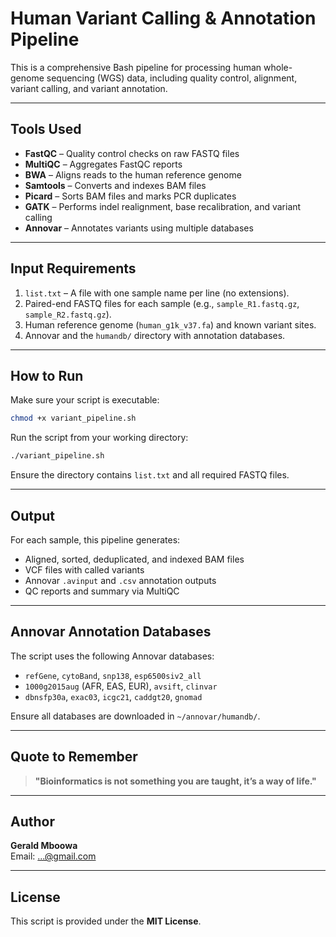 
# Human Variant Calling & Annotation Pipeline

This is a comprehensive Bash pipeline for processing human whole-genome sequencing (WGS) data, including quality control, alignment, variant calling, and variant annotation.

---

## Tools Used

- **FastQC** – Quality control checks on raw FASTQ files  
- **MultiQC** – Aggregates FastQC reports  
- **BWA** – Aligns reads to the human reference genome  
- **Samtools** – Converts and indexes BAM files  
- **Picard** – Sorts BAM files and marks PCR duplicates  
- **GATK** – Performs indel realignment, base recalibration, and variant calling  
- **Annovar** – Annotates variants using multiple databases

---

## Input Requirements

1. `list.txt` – A file with one sample name per line (no extensions).
2. Paired-end FASTQ files for each sample (e.g., `sample_R1.fastq.gz`, `sample_R2.fastq.gz`).
3. Human reference genome (`human_g1k_v37.fa`) and known variant sites.
4. Annovar and the `humandb/` directory with annotation databases.

---

## How to Run

Make sure your script is executable:

```bash
chmod +x variant_pipeline.sh
```

Run the script from your working directory:

```bash
./variant_pipeline.sh
```

Ensure the directory contains `list.txt` and all required FASTQ files.

---

## Output

For each sample, this pipeline generates:

- Aligned, sorted, deduplicated, and indexed BAM files
- VCF files with called variants
- Annovar `.avinput` and `.csv` annotation outputs
- QC reports and summary via MultiQC

---

## Annovar Annotation Databases

The script uses the following Annovar databases:

- `refGene`, `cytoBand`, `snp138`, `esp6500siv2_all`
- `1000g2015aug` (AFR, EAS, EUR), `avsift`, `clinvar`
- `dbnsfp30a`, `exac03`, `icgc21`, `caddgt20`, `gnomad`

Ensure all databases are downloaded in `~/annovar/humandb/`.

---

## Quote to Remember

> **"Bioinformatics is not something you are taught, it’s a way of life."**

---

## Author

**Gerald Mboowa**   
 Email: ...@gmail.com 

---

## License

This script is provided under the **MIT License**.
